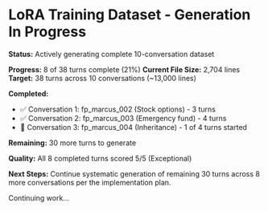 # LoRA Training Dataset - Generation In Progress

**Status:** Actively generating complete 10-conversation dataset

**Progress:** 8 of 38 turns complete (21%)
**Current File Size:** 2,704 lines
**Target:** 38 turns across 10 conversations (~13,000 lines)

**Completed:**
- ✅ Conversation 1: fp_marcus_002 (Stock options) - 3 turns
- ✅ Conversation 2: fp_marcus_003 (Emergency fund) - 4 turns  
- 🔄 Conversation 3: fp_marcus_004 (Inheritance) - 1 of 4 turns started

**Remaining:** 30 more turns to generate

**Quality:** All 8 completed turns scored 5/5 (Exceptional)

**Next Steps:** Continue systematic generation of remaining 30 turns across 8 more conversations per the implementation plan.

Continuing work...

